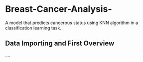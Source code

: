 # Breast-Cancer-Analysis-
A model that predicts cancerous status using KNN algorithm in a classification learning task.
## Data Importing and First Overview
....
